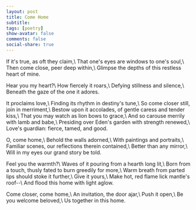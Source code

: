 ```yaml
---
layout: post
title: Come Home
subtitle: 
tags: [poetry]
show-avatar: false
comments: false
social-share: true
---
```


If it's true, as oft they claim,\\
That one's eyes are windows to one's soul,\\
Then come close, peer deep within,\\
Glimpse the depths of this restless heart of mine.

Hear you my heart?\\
How fiercely it roars,\\
Defying stillness and silence,\\
Beneath the gaze of the one it adores.

It proclaims love,\\
Finding its rhythm in destiny's tune,\\
So come closer still, join in merriment,\\
Bestow upon it accolades, of gentle caress and tender kiss,\\
That you may watch as lion bows to grace,\\
And so carouse merrily with lamb and babe,\\
Presiding over Eden's garden with strength renewed,\\
Love's guardian: fierce, tamed, and good.

O, come home,\\
Behold the walls adorned,\\
With paintings and portraits,\\
Familiar scenes, our reflections therein contained,\\
Better than any mirror,\\
Will in my eyes our grand story be told.

Feel you the warmth?\\
Waves of it pouring from a hearth long lit,\\
Born from a touch, thusly fated to burn greedily for more,\\
Warm breath from parted lips should stoke it further,\\
Give it yours,\\
Make hot, red flame lick mantle's roof--\\
And flood this home with light aglow.

Come closer, come home,\\
An invitation, the door ajar,\\
Push it open,\\
Be you welcome beloved,\\
Us together in this home.

